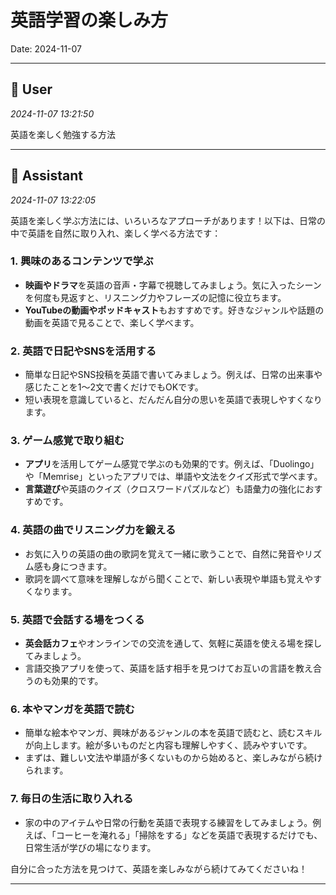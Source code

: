 # 英語学習の楽しみ方

Date: 2024-11-07

---

## 👤 User
*2024-11-07 13:21:50*

英語を楽しく勉強する方法

---

## 🤖 Assistant
*2024-11-07 13:22:05*

英語を楽しく学ぶ方法には、いろいろなアプローチがあります！以下は、日常の中で英語を自然に取り入れ、楽しく学べる方法です：

### 1. 興味のあるコンテンツで学ぶ
   - **映画やドラマ**を英語の音声・字幕で視聴してみましょう。気に入ったシーンを何度も見返すと、リスニング力やフレーズの記憶に役立ちます。
   - **YouTubeの動画やポッドキャスト**もおすすめです。好きなジャンルや話題の動画を英語で見ることで、楽しく学べます。

### 2. 英語で日記やSNSを活用する
   - 簡単な日記やSNS投稿を英語で書いてみましょう。例えば、日常の出来事や感じたことを1～2文で書くだけでもOKです。
   - 短い表現を意識していると、だんだん自分の思いを英語で表現しやすくなります。

### 3. ゲーム感覚で取り組む
   - **アプリ**を活用してゲーム感覚で学ぶのも効果的です。例えば、「Duolingo」や「Memrise」といったアプリでは、単語や文法をクイズ形式で学べます。
   - **言葉遊び**や英語のクイズ（クロスワードパズルなど）も語彙力の強化におすすめです。

### 4. 英語の曲でリスニング力を鍛える
   - お気に入りの英語の曲の歌詞を覚えて一緒に歌うことで、自然に発音やリズム感も身につきます。
   - 歌詞を調べて意味を理解しながら聞くことで、新しい表現や単語も覚えやすくなります。

### 5. 英語で会話する場をつくる
   - **英会話カフェ**やオンラインでの交流を通して、気軽に英語を使える場を探してみましょう。
   - 言語交換アプリを使って、英語を話す相手を見つけてお互いの言語を教え合うのも効果的です。

### 6. 本やマンガを英語で読む
   - 簡単な絵本やマンガ、興味があるジャンルの本を英語で読むと、読むスキルが向上します。絵が多いものだと内容も理解しやすく、読みやすいです。
   - まずは、難しい文法や単語が多くないものから始めると、楽しみながら続けられます。

### 7. 毎日の生活に取り入れる
   - 家の中のアイテムや日常の行動を英語で表現する練習をしてみましょう。例えば、「コーヒーを淹れる」「掃除をする」などを英語で表現するだけでも、日常生活が学びの場になります。

自分に合った方法を見つけて、英語を楽しみながら続けてみてくださいね！

---
